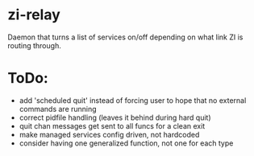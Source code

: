 zi-relay
========

Daemon that turns a list of services on/off
depending on what link ZI is routing through.

ToDo:
=====
- add 'scheduled quit' instead of forcing user to hope that no external
  commands are running
- correct pidfile handling (leaves it behind during hard quit)
- quit chan messages get sent to all funcs for a clean exit
- make managed services config driven, not hardcoded
- consider having one generalized function, not one for each type
